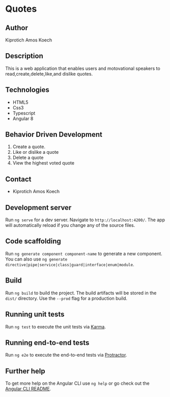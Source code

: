 # Quotes

## Author

  Kiprotich Amos Koech

## Description

  This is a web application that enables users and motovational speakers to read,create,delete,like,and dislike quotes.

## Technologies

- HTML5
- Css3
- Typescript
- Angular 8

## Behavior Driven Development

  1. Create a quote.
  2. Like or dislike a quote
  3. Delete a quote
  4. View the highest voted quote

## Contact

- Kiprotich Amos Koech</a>

## Development server

Run `ng serve` for a dev server. Navigate to `http://localhost:4200/`. The app will automatically reload if you change any of the source files.

## Code scaffolding

Run `ng generate component component-name` to generate a new component. You can also use `ng generate directive|pipe|service|class|guard|interface|enum|module`.

## Build

Run `ng build` to build the project. The build artifacts will be stored in the `dist/` directory. Use the `--prod` flag for a production build.

## Running unit tests

Run `ng test` to execute the unit tests via [Karma](https://karma-runner.github.io).

## Running end-to-end tests

Run `ng e2e` to execute the end-to-end tests via [Protractor](http://www.protractortest.org/).

## Further help

To get more help on the Angular CLI use `ng help` or go check out the [Angular CLI README](https://github.com/angular/angular-cli/blob/master/README.md).
